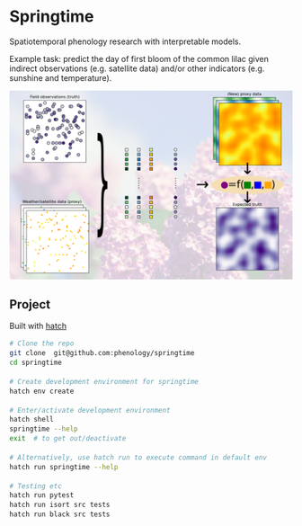 # Springtime
Spatiotemporal phenology research with interpretable models.

Example task: predict the day of first bloom of the common
lilac given indirect observations (e.g. satellite data) and/or
other indicators (e.g. sunshine and temperature).

![illustration_example_use_case](illustration.png)

## Project

Built with [hatch](https://hatch.pypa.io/latest/)

```bash
# Clone the repo
git clone  git@github.com:phenology/springtime
cd springtime

# Create development environment for springtime
hatch env create

# Enter/activate development environment
hatch shell
springtime --help
exit  # to get out/deactivate

# Alternatively, use hatch run to execute command in default env
hatch run springtime --help

# Testing etc
hatch run pytest
hatch run isort src tests
hatch run black src tests
```
